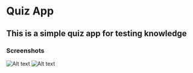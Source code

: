 # Quiz App
## This is a simple quiz app for testing knowledge

### Screenshots
![Alt text](https://github.com/tulayev/quiz-app/blob/master/screenshots/1.JPG?raw=true "")
![Alt text](https://github.com/tulayev/quiz-app/blob/master/screenshots/2.JPG?raw=true "")
